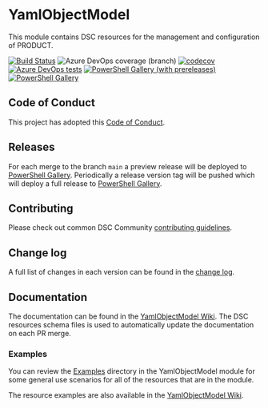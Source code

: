 # YamlObjectModel

<!-- Update what the product or function is called /-->
This module contains DSC resources for the management and
configuration of PRODUCT.

<!-- Update with the correct definition number - replace 9999 with the definition number for the pipeline /-->
[![Build Status](https://dev.azure.com/dsccommunity/YamlObjectModel/_apis/build/status/dsccommunity.YamlObjectModel?branchName=main)](https://dev.azure.com/dsccommunity/YamlObjectModel/_build/latest?definitionId=9999&branchName=main)
![Azure DevOps coverage (branch)](https://img.shields.io/azure-devops/coverage/dsccommunity/YamlObjectModel/9999/main)
[![codecov](https://codecov.io/gh/dsccommunity/YamlObjectModel/branch/main/graph/badge.svg)](https://codecov.io/gh/dsccommunity/YamlObjectModel)
[![Azure DevOps tests](https://img.shields.io/azure-devops/tests/dsccommunity/YamlObjectModel/9999/main)](https://dsccommunity.visualstudio.com/YamlObjectModel/_test/analytics?definitionId=9999&contextType=build)
[![PowerShell Gallery (with prereleases)](https://img.shields.io/powershellgallery/vpre/YamlObjectModel?label=YamlObjectModel%20Preview)](https://www.powershellgallery.com/packages/YamlObjectModel/)
[![PowerShell Gallery](https://img.shields.io/powershellgallery/v/YamlObjectModel?label=YamlObjectModel)](https://www.powershellgallery.com/packages/YamlObjectModel/)

## Code of Conduct

This project has adopted this [Code of Conduct](CODE_OF_CONDUCT.md).

## Releases

For each merge to the branch `main` a preview release will be
deployed to [PowerShell Gallery](https://www.powershellgallery.com/).
Periodically a release version tag will be pushed which will deploy a
full release to [PowerShell Gallery](https://www.powershellgallery.com/).

## Contributing

Please check out common DSC Community [contributing guidelines](https://dsccommunity.org/guidelines/contributing).

## Change log

A full list of changes in each version can be found in the [change log](CHANGELOG.md).

## Documentation

The documentation can be found in the [YamlObjectModel Wiki](https://github.com/dsccommunity/YamlObjectModel/wiki).
The DSC resources schema files is used to automatically update the
documentation on each PR merge.

### Examples

You can review the [Examples](/source/Examples) directory in the YamlObjectModel module
for some general use scenarios for all of the resources that are in the module.

The resource examples are also available in the [YamlObjectModel Wiki](https://github.com/dsccommunity/YamlObjectModel/wiki).

